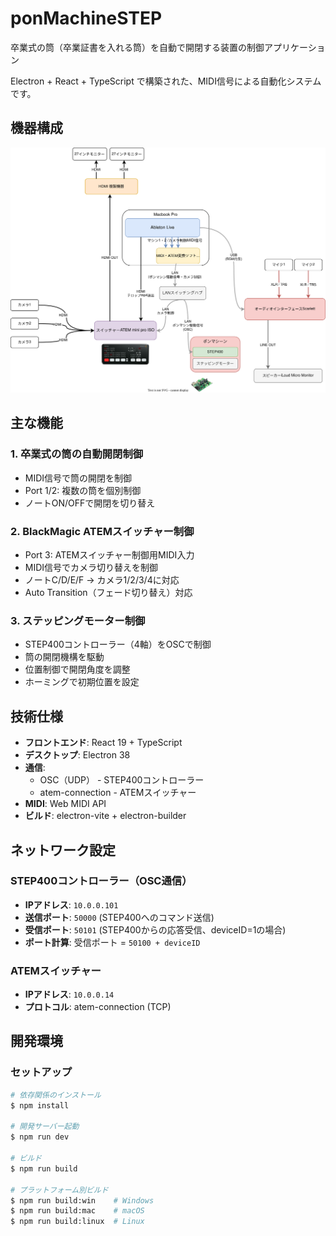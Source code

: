 # ponMachineSTEP

卒業式の筒（卒業証書を入れる筒）を自動で開閉する装置の制御アプリケーション

Electron + React + TypeScript で構築された、MIDI信号による自動化システムです。

## 機器構成

![機器構成図](./about.drawio.svg)

## 主な機能

### 1. 卒業式の筒の自動開閉制御

- MIDI信号で筒の開閉を制御
- Port 1/2: 複数の筒を個別制御
- ノートON/OFFで開閉を切り替え

### 2. BlackMagic ATEMスイッチャー制御

- Port 3: ATEMスイッチャー制御用MIDI入力
- MIDI信号でカメラ切り替えを制御
- ノートC/D/E/F → カメラ1/2/3/4に対応
- Auto Transition（フェード切り替え）対応

### 3. ステッピングモーター制御

- STEP400コントローラー（4軸）をOSCで制御
- 筒の開閉機構を駆動
- 位置制御で開閉角度を調整
- ホーミングで初期位置を設定

## 技術仕様

- **フロントエンド**: React 19 + TypeScript
- **デスクトップ**: Electron 38
- **通信**:
  - OSC（UDP） - STEP400コントローラー
  - atem-connection - ATEMスイッチャー
- **MIDI**: Web MIDI API
- **ビルド**: electron-vite + electron-builder

## ネットワーク設定

### STEP400コントローラー（OSC通信）

- **IPアドレス**: `10.0.0.101`
- **送信ポート**: `50000` (STEP400へのコマンド送信)
- **受信ポート**: `50101` (STEP400からの応答受信、deviceID=1の場合)
- **ポート計算**: 受信ポート = `50100 + deviceID`

### ATEMスイッチャー

- **IPアドレス**: `10.0.0.14`
- **プロトコル**: atem-connection (TCP)

## 開発環境

### セットアップ

```bash
# 依存関係のインストール
$ npm install

# 開発サーバー起動
$ npm run dev

# ビルド
$ npm run build

# プラットフォーム別ビルド
$ npm run build:win    # Windows
$ npm run build:mac    # macOS
$ npm run build:linux  # Linux
```
